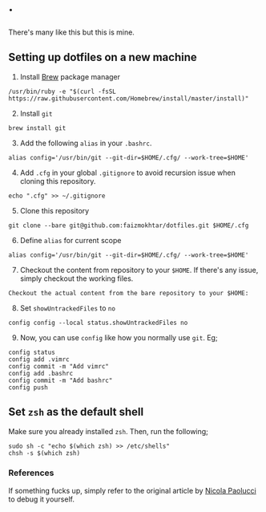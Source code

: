 # · 

There's many like this but this is mine.

## Setting up dotfiles on a new machine

1. Install [Brew][1] package manager

```
/usr/bin/ruby -e "$(curl -fsSL https://raw.githubusercontent.com/Homebrew/install/master/install)"
```

2. Install `git`

```
brew install git
```

3. Add the following `alias` in your `.bashrc`.

```
alias config='/usr/bin/git --git-dir=$HOME/.cfg/ --work-tree=$HOME'
```

4. Add `.cfg` in your global `.gitignore` to avoid recursion issue when cloning this repository.

```
echo ".cfg" >> ~/.gitignore
```

5. Clone this repository

```
git clone --bare git@github.com:faizmokhtar/dotfiles.git $HOME/.cfg
```

6. Define `alias` for current scope

```
alias config='/usr/bin/git --git-dir=$HOME/.cfg/ --work-tree=$HOME'
```

7. Checkout the content from repository to your `$HOME`. If there's any issue, simply checkout the working files.

```
Checkout the actual content from the bare repository to your $HOME:
```

8. Set `showUntrackedFiles` to `no`

```
config config --local status.showUntrackedFiles no
```

9. Now, you can use `config` like how you normally use `git`. Eg;

```
config status
config add .vimrc
config commit -m "Add vimrc"
config add .bashrc
config commit -m "Add bashrc"
config push
```

## Set `zsh` as the default shell

Make sure you already installed `zsh`. Then, run the following;

```
sudo sh -c "echo $(which zsh) >> /etc/shells"
chsh -s $(which zsh)
```

### References

If something fucks up, simply refer to the original article
by [Nicola Paolucci][2] to debug it yourself.

[1]:https://brew.sh/
[2]:https://developer.atlassian.com/blog/2016/02/best-way-to-store-dotfiles-git-bare-repo/